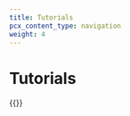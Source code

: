 ```yaml
---
title: Tutorials
pcx_content_type: navigation
weight: 4
---
```


# Tutorials

{{<directory-listing>}}